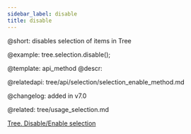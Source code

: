 ```yaml
---
sidebar_label: disable
title: disable
---          
```


@short: disables selection of items in Tree





@example:
tree.selection.disable();

@template: api_method
@descr:

@relatedapi: 
tree/api/selection/selection_enable_method.md



@changelog:
added in v7.0

@related: tree/usage_selection.md

[Tree. Disable/Enable selection](https://snippet.dhtmlx.com/g6cmggqt)